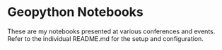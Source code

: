 # Geopython Notebooks
These are my notebooks presented at various conferences and events. Refer 
to the individual README.md for the setup and configuration.
